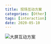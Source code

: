 ```yaml
---
title: 现场互动方案
categories: [Other]
tags: [interaction]
date: 2020-05-10
---
```


![大屏互动方案](https://image.tobyqin.cn/%E5%A4%A7%E5%B1%8F%E4%BA%92%E5%8A%A8%E6%96%B9%E6%A1%88.png)
